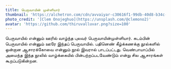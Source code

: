 ```yaml
---
title: பெருவாயின் முள்ளியார்
thumbnail: 'https://alchetron.com/cdn/avvaiyar-c30616f1-99db-40d8-b34c-53a8ad7e053-resize-750.png'
photo_credit: '[Clem Onojeghuo](https://unsplash.com/@clemono2)'
avatar: 'https://github.com/thiruvalluvar.png?size=100'
---
```





பெருவாயில் என்னும் ஊரில் வாழ்ந்த புலவர் பெருவாயின்முள்ளியார். கடம்பின் பெருவாயில் என்னும் ஊரே இந்தப் பெருவாயில். பதினெண் கீழ்க்கணக்கு நூல்களில் ஒன்றான ஆசாரக்கோவை என்னும் நூல் இவரால் பாடப்பட்டது. வெண்பாயாப்பில் அமைந்த இந்த நூலில் வாழ்க்கையில் பின்பற்றப்படவேண்டும் என்று சில ஆசாரங்கள் கூறப்படுகின்றன.